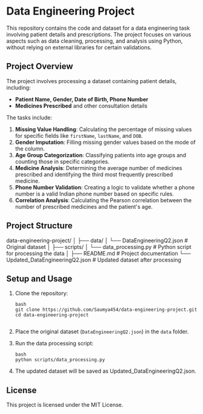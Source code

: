 # Data Engineering Project

This repository contains the code and dataset for a data engineering task involving patient details and prescriptions. The project focuses on various aspects such as data cleaning, processing, and analysis using Python, without relying on external libraries for certain validations.

## Project Overview

The project involves processing a dataset containing patient details, including:
- **Patient Name, Gender, Date of Birth, Phone Number**
- **Medicines Prescribed** and other consultation details

The tasks include:
1. **Missing Value Handling**: Calculating the percentage of missing values for specific fields like `firstName`, `lastName`, and `DOB`.
2. **Gender Imputation**: Filling missing gender values based on the mode of the column.
3. **Age Group Categorization**: Classifying patients into age groups and counting those in specific categories.
4. **Medicine Analysis**: Determining the average number of medicines prescribed and identifying the third most frequently prescribed medicine.
5. **Phone Number Validation**: Creating a logic to validate whether a phone number is a valid Indian phone number based on specific rules.
6. **Correlation Analysis**: Calculating the Pearson correlation between the number of prescribed medicines and the patient's age.

## Project Structure


data-engineering-project/
│
├── data/
│   └── DataEngineeringQ2.json           # Original dataset
│
├── scripts/
│   └── data_processing.py              # Python script for processing the data
│
├── README.md                          # Project documentation
└── Updated_DataEngineeringQ2.json      # Updated dataset after processing


## Setup and Usage

1. Clone the repository:

   ```
   bash
   git clone https://github.com/Saumya454/data-engineering-project.git
   cd data-engineering-project
   

3. Place the original dataset (`DataEngineeringQ2.json`) in the `data` folder.

4. Run the data processing script:
   ```
   bash
   python scripts/data_processing.py

5. The updated dataset will be saved as Updated_DataEngineeringQ2.json.

## License

This project is licensed under the MIT License.
